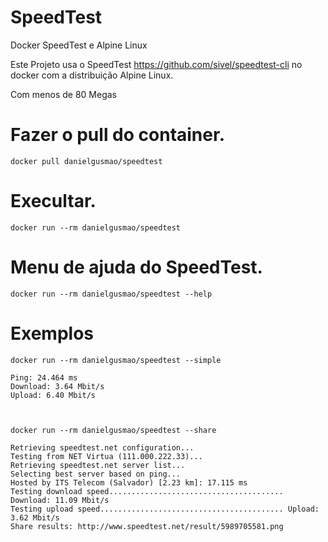 # SpeedTest

Docker SpeedTest e Alpine Linux

Este Projeto usa o SpeedTest https://github.com/sivel/speedtest-cli no docker com a distribuição Alpine Linux.

Com menos de 80 Megas

# Fazer o pull do container.
    docker pull danielgusmao/speedtest

# Execultar.
    docker run --rm danielgusmao/speedtest

# Menu de ajuda do SpeedTest.      
    docker run --rm danielgusmao/speedtest --help

# Exemplos
    docker run --rm danielgusmao/speedtest --simple

    Ping: 24.464 ms
    Download: 3.64 Mbit/s
    Upload: 6.40 Mbit/s
    
    
   
    docker run --rm danielgusmao/speedtest --share
    
    Retrieving speedtest.net configuration...
    Testing from NET Virtua (111.000.222.33)...
    Retrieving speedtest.net server list...
    Selecting best server based on ping...
    Hosted by ITS Telecom (Salvador) [2.23 km]: 17.115 ms
    Testing download speed....................................... Download: 11.09 Mbit/s
    Testing upload speed......................................... Upload: 3.62 Mbit/s
    Share results: http://www.speedtest.net/result/5989705581.png
